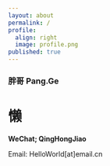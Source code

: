 ```yaml
---
layout: about
permalink: /
profile:
  align: right
  image: profile.png
published: true
---
```


### 胖哥 Pang.Ge

# **懒**

**WeChat; QingHongJiao**

Email: HelloWorld[at]email.cn
